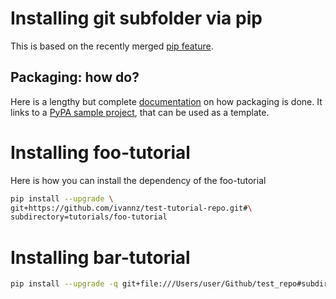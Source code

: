 # Installing git subfolder via pip

This is based on the recently merged [pip feature](https://pip.readthedocs.io/en/stable/reference/pip_install/#vcs-support).

## Packaging: how do?

Here is a lengthy but complete [documentation](https://packaging.python.org/guides/distributing-packages-using-setuptools/#setup-py) on how packaging is done. It links to a [PyPA sample project](https://github.com/pypa/sampleproject), that can be used as a template.

# Installing foo-tutorial

Here is how you can install the dependency of the foo-tutorial
```bash
pip install --upgrade \
git+https://github.com/ivannz/test-tutorial-repo.git#\
subdirectory=tutorials/foo-tutorial
```


# Installing bar-tutorial

```bash
pip install --upgrade -q git+file:///Users/user/Github/test_repo#subdirectory=tutorials/bar-tutorial
```